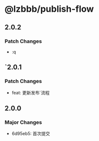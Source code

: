 # @lzbbb/publish-flow

## 2.0.2

### Patch Changes

- :q

## `2.0.1

### Patch Changes

- feat: 更新发布`流程

## 2.0.0

### Major Changes

- 6d95eb5: 首次提交
